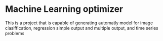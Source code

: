 # Machine Learning optimizer

This is a project that is capable of generating automatly model for image clasiffication, regression simple output and multiple output, and time series problems